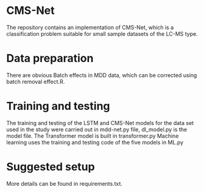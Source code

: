 # CMS-Net
The repository contains an implementation of CMS-Net, which is a classification problem suitable for small sample datasets of the LC-MS type.
# Data preparation
There are obvious Batch effects in MDD data, which can be corrected using batch removal effect.R.
# Training and testing
The training and testing of the LSTM and CMS-Net models for the data set used in the study were carried out in mdd-net.py file, dl_model.py is the model file. The Transformer model is built in transformer.py
Machine learning uses the training and testing code of the five models in ML.py
# Suggested setup
More details can be found in requirements.txt.

